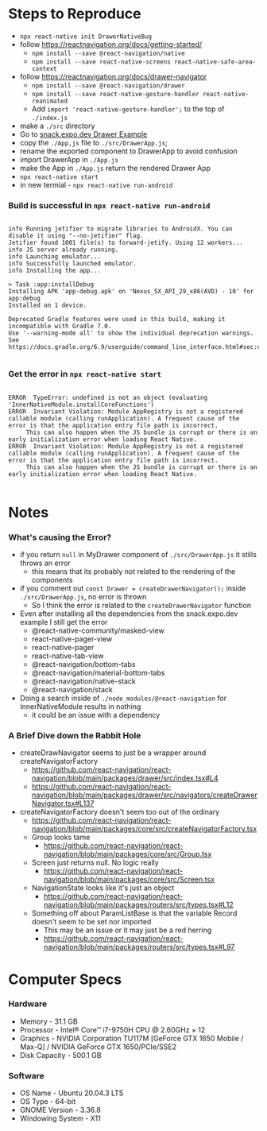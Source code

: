 # Steps to Reproduce

- `npx react-native init DrawerNativeBug`
- follow https://reactnavigation.org/docs/getting-started/
  - `npm install --save @react-navigation/native`
  - `npm install --save react-native-screens react-native-safe-area-context`
- follow https://reactnavigation.org/docs/drawer-navigator
  - `npm install --save @react-navigation/drawer`
  - `npm install --save react-native-gesture-handler react-native-reanimated`
  - Add `import 'react-native-gesture-handler';` to the top of `./index.js`
- make a `./src` directory
- Go to [snack.expo.dev Drawer Example](https://snack.expo.io/?platform=android&name=Getting%20started%20%7C%20React%20Navigation&dependencies=%40expo%2Fvector-icons%40*%2C%40react-native-community%2Fmasked-view%40*%2Creact-native-gesture-handler%40*%2Creact-native-pager-view%40*%2Creact-native-paper%40%5E4.7.2%2Creact-native-reanimated%40*%2Creact-native-safe-area-context%40*%2Creact-native-screens%40*%2Creact-native-tab-view%40%5E3.0.0%2C%40react-navigation%2Fbottom-tabs%406.0.4%2C%40react-navigation%2Fdrawer%406.1.3%2C%40react-navigation%2Felements%401.0.4%2C%40react-navigation%2Fmaterial-bottom-tabs%406.0.4%2C%40react-navigation%2Fmaterial-top-tabs%406.0.2%2C%40react-navigation%2Fnative-stack%406.0.5%2C%40react-navigation%2Fnative%406.0.2%2C%40react-navigation%2Fstack%406.0.6&hideQueryParams=true&sourceUrl=https%3A%2F%2Freactnavigation.org%2Fexamples%2F6.x%2Fsimple-drawer.js)
- copy the `./App,js` file to `./src/DrawerApp.js`;
- rename the exported component to DrawerApp to avoid confusion
- import DrawerApp in `./App.js`
- make the App in `./App.js` return the rendered Drawer App
- `npx react-native start`
- in new termial - `npx react-native run-android`


### Build is successful in `npx react-native run-android`

```

info Running jetifier to migrate libraries to AndroidX. You can disable it using "--no-jetifier" flag.
Jetifier found 1001 file(s) to forward-jetify. Using 12 workers...
info JS server already running.
info Launching emulator...
info Successfully launched emulator.
info Installing the app...

> Task :app:installDebug
Installing APK 'app-debug.apk' on 'Nexus_5X_API_29_x86(AVD) - 10' for app:debug
Installed on 1 device.

Deprecated Gradle features were used in this build, making it incompatible with Gradle 7.0.
Use '--warning-mode all' to show the individual deprecation warnings.
See https://docs.gradle.org/6.9/userguide/command_line_interface.html#sec:command_line_warnings


```


### Get the error in `npx react-native start`

```

ERROR  TypeError: undefined is not an object (evaluating 'InnerNativeModule.installCoreFunctions')
ERROR  Invariant Violation: Module AppRegistry is not a registered callable module (calling runApplication). A frequent cause of the error is that the application entry file path is incorrect.
     This can also happen when the JS bundle is corrupt or there is an early initialization error when loading React Native.
ERROR  Invariant Violation: Module AppRegistry is not a registered callable module (calling runApplication). A frequent cause of the error is that the application entry file path is incorrect.
     This can also happen when the JS bundle is corrupt or there is an early initialization error when loading React Native.


```


# Notes

### What's causing the Error?

- if you return `null` in MyDrawer component of `./src/DrawerApp.js` it stills throws an error
  - this means that its probably not related to the rendering of the components
- if you comment out `const Drawer = createDrawerNavigator();` inside `./src/DrawerApp.js`, no error is thrown
  - So I think the error is related to the `createDrawerNavigator` function
- Even after installing all the dependencies from the snack.expo.dev example I still get the error
  - @react-native-community/masked-view
  - react-native-pager-view
  - react-native-pager
  - react-native-tab-view
  - @react-navigation/bottom-tabs
  - @react-navigation/material-bottom-tabs
  - @react-navigation/native-stack
  - @react-navigation/stack
- Doing a search inside of `./node_modules/@react-navigation` for InnerNativeModule results in nothing
  - it could be an issue with a dependency

### A Brief Dive down the Rabbit Hole

- createDrawNavigator seems to just be a wrapper around createNavigatorFactory  
  - https://github.com/react-navigation/react-navigation/blob/main/packages/drawer/src/index.tsx#L4
  - https://github.com/react-navigation/react-navigation/blob/main/packages/drawer/src/navigators/createDrawerNavigator.tsx#L137
- createNavigatorFactory doesn't seem too out of the ordinary
  - https://github.com/react-navigation/react-navigation/blob/main/packages/core/src/createNavigatorFactory.tsx
  - Group looks tame
    - https://github.com/react-navigation/react-navigation/blob/main/packages/core/src/Group.tsx
  - Screen just returns null. No logic really
    - https://github.com/react-navigation/react-navigation/blob/main/packages/core/src/Screen.tsx
  - NavigationState looks like it's just an object
    - https://github.com/react-navigation/react-navigation/blob/main/packages/routers/src/types.tsx#L12
  - Something off about ParamListBase is that the variable Record doesn't seem to be set nor imported
    - This may be an issue or it may just be a red herring
    - https://github.com/react-navigation/react-navigation/blob/main/packages/routers/src/types.tsx#L97


# Computer Specs

### Hardware

- Memory - 31.1 GB
- Processor - Intel® Core™ i7-9750H CPU @ 2.60GHz × 12
- Graphics - NVIDIA Corporation TU117M [GeForce GTX 1650 Mobile / Max-Q] / NVIDIA GeForce GTX 1650/PCIe/SSE2
- Disk Capacity - 500.1 GB

### Software

- OS Name - Ubuntu 20.04.3 LTS
- OS Type - 64-bit
- GNOME Version - 3.36.8
- Windowing System - X11
